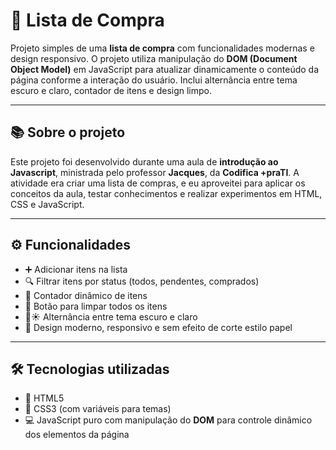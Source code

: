 # 🛒 Lista de Compra

Projeto simples de uma **lista de compra** com funcionalidades modernas e design responsivo. O projeto utiliza manipulação do **DOM (Document Object Model)** em JavaScript para atualizar dinamicamente o conteúdo da página conforme a interação do usuário. Inclui alternância entre tema escuro e claro, contador de itens e design limpo.

---

## 📚 Sobre o projeto

Este projeto foi desenvolvido durante uma aula de **introdução ao Javascript**, ministrada pelo professor **Jacques**, da **Codifica +praTI**. A atividade era criar uma lista de compras, e eu aproveitei para aplicar os conceitos da aula, testar conhecimentos e realizar experimentos em HTML, CSS e JavaScript.

---

## ⚙️ Funcionalidades

- ➕ Adicionar itens na lista  
- 🔍 Filtrar itens por status (todos, pendentes, comprados)  
- 🔢 Contador dinâmico de itens  
- 🧹 Botão para limpar todos os itens  
- 🌙☀️ Alternância entre tema escuro e claro  
- 📱 Design moderno, responsivo e sem efeito de corte estilo papel  

---

## 🛠️ Tecnologias utilizadas

- 📝 HTML5  
- 🎨 CSS3 (com variáveis para temas)  
- 💻 JavaScript puro com manipulação do **DOM** para controle dinâmico dos elementos da página  


